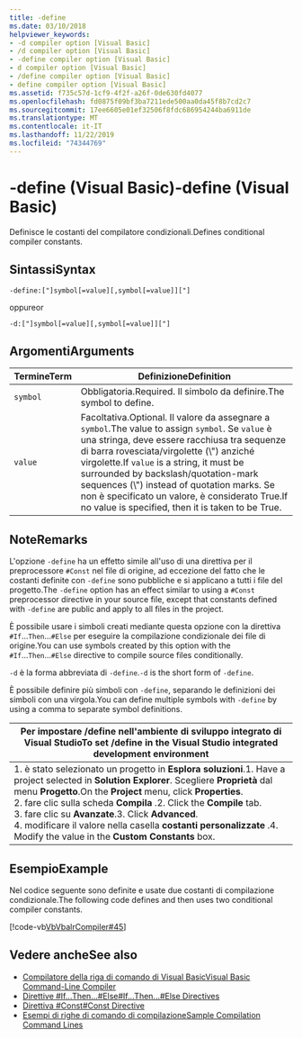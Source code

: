```yaml
---
title: -define
ms.date: 03/10/2018
helpviewer_keywords:
- -d compiler option [Visual Basic]
- /d compiler option [Visual Basic]
- -define compiler option [Visual Basic]
- d compiler option [Visual Basic]
- /define compiler option [Visual Basic]
- define compiler option [Visual Basic]
ms.assetid: f735c57d-1cf9-4f2f-a26f-0de630fd4077
ms.openlocfilehash: fd0875f09bf3ba7211ede500aa0da45f8b7cd2c7
ms.sourcegitcommit: 17ee6605e01ef32506f8fdc686954244ba6911de
ms.translationtype: MT
ms.contentlocale: it-IT
ms.lasthandoff: 11/22/2019
ms.locfileid: "74344769"
---
```

# <a name="-define-visual-basic"></a><span data-ttu-id="45db4-102">-define (Visual Basic)</span><span class="sxs-lookup"><span data-stu-id="45db4-102">-define (Visual Basic)</span></span>
<span data-ttu-id="45db4-103">Definisce le costanti del compilatore condizionali.</span><span class="sxs-lookup"><span data-stu-id="45db4-103">Defines conditional compiler constants.</span></span>  
  
## <a name="syntax"></a><span data-ttu-id="45db4-104">Sintassi</span><span class="sxs-lookup"><span data-stu-id="45db4-104">Syntax</span></span>  
  
```console  
-define:["]symbol[=value][,symbol[=value]]["]  
```

<span data-ttu-id="45db4-105">oppure</span><span class="sxs-lookup"><span data-stu-id="45db4-105">or</span></span>

```console  
-d:["]symbol[=value][,symbol[=value]]["]  
```  
  
## <a name="arguments"></a><span data-ttu-id="45db4-106">Argomenti</span><span class="sxs-lookup"><span data-stu-id="45db4-106">Arguments</span></span>  
  
|<span data-ttu-id="45db4-107">Termine</span><span class="sxs-lookup"><span data-stu-id="45db4-107">Term</span></span>|<span data-ttu-id="45db4-108">Definizione</span><span class="sxs-lookup"><span data-stu-id="45db4-108">Definition</span></span>|  
|---|---|  
|`symbol`|<span data-ttu-id="45db4-109">Obbligatoria.</span><span class="sxs-lookup"><span data-stu-id="45db4-109">Required.</span></span> <span data-ttu-id="45db4-110">Il simbolo da definire.</span><span class="sxs-lookup"><span data-stu-id="45db4-110">The symbol to define.</span></span>|  
|`value`|<span data-ttu-id="45db4-111">Facoltativa.</span><span class="sxs-lookup"><span data-stu-id="45db4-111">Optional.</span></span> <span data-ttu-id="45db4-112">Il valore da assegnare a `symbol`.</span><span class="sxs-lookup"><span data-stu-id="45db4-112">The value to assign `symbol`.</span></span> <span data-ttu-id="45db4-113">Se `value` è una stringa, deve essere racchiusa tra sequenze di barra rovesciata/virgolette (\\") anziché virgolette.</span><span class="sxs-lookup"><span data-stu-id="45db4-113">If `value` is a string, it must be surrounded by backslash/quotation-mark sequences (\\") instead of quotation marks.</span></span> <span data-ttu-id="45db4-114">Se non è specificato un valore, è considerato True.</span><span class="sxs-lookup"><span data-stu-id="45db4-114">If no value is specified, then it is taken to be True.</span></span>|  
  
## <a name="remarks"></a><span data-ttu-id="45db4-115">Note</span><span class="sxs-lookup"><span data-stu-id="45db4-115">Remarks</span></span>  
 <span data-ttu-id="45db4-116">L'opzione `-define` ha un effetto simile all'uso di una direttiva per il preprocessore `#Const` nel file di origine, ad eccezione del fatto che le costanti definite con `-define` sono pubbliche e si applicano a tutti i file del progetto.</span><span class="sxs-lookup"><span data-stu-id="45db4-116">The `-define` option has an effect similar to using a `#Const` preprocessor directive in your source file, except that constants defined with `-define` are public and apply to all files in the project.</span></span>  
  
 <span data-ttu-id="45db4-117">È possibile usare i simboli creati mediante questa opzione con la direttiva `#If`...`Then`...`#Else` per eseguire la compilazione condizionale dei file di origine.</span><span class="sxs-lookup"><span data-stu-id="45db4-117">You can use symbols created by this option with the `#If`...`Then`...`#Else` directive to compile source files conditionally.</span></span>  
  
 <span data-ttu-id="45db4-118">`-d` è la forma abbreviata di `-define`.</span><span class="sxs-lookup"><span data-stu-id="45db4-118">`-d` is the short form of `-define`.</span></span>  
  
 <span data-ttu-id="45db4-119">È possibile definire più simboli con `-define`, separando le definizioni dei simboli con una virgola.</span><span class="sxs-lookup"><span data-stu-id="45db4-119">You can define multiple symbols with `-define` by using a comma to separate symbol definitions.</span></span>  
  
|<span data-ttu-id="45db4-120">Per impostare /define nell'ambiente di sviluppo integrato di Visual Studio</span><span class="sxs-lookup"><span data-stu-id="45db4-120">To set /define in the Visual Studio integrated development environment</span></span>|  
|---|  
|<span data-ttu-id="45db4-121">1. è stato selezionato un progetto in **Esplora soluzioni**.</span><span class="sxs-lookup"><span data-stu-id="45db4-121">1.  Have a project selected in **Solution Explorer**.</span></span> <span data-ttu-id="45db4-122">Scegliere **Proprietà** dal menu **Progetto**.</span><span class="sxs-lookup"><span data-stu-id="45db4-122">On the **Project** menu, click **Properties**.</span></span> <br /><span data-ttu-id="45db4-123">2. fare clic sulla scheda **Compila** .</span><span class="sxs-lookup"><span data-stu-id="45db4-123">2.  Click the **Compile** tab.</span></span><br /><span data-ttu-id="45db4-124">3. fare clic su **Avanzate**.</span><span class="sxs-lookup"><span data-stu-id="45db4-124">3.  Click **Advanced**.</span></span><br /><span data-ttu-id="45db4-125">4. modificare il valore nella casella **costanti personalizzate** .</span><span class="sxs-lookup"><span data-stu-id="45db4-125">4.  Modify the value in the **Custom Constants** box.</span></span>|  
  
## <a name="example"></a><span data-ttu-id="45db4-126">Esempio</span><span class="sxs-lookup"><span data-stu-id="45db4-126">Example</span></span>  
 <span data-ttu-id="45db4-127">Nel codice seguente sono definite e usate due costanti di compilazione condizionale.</span><span class="sxs-lookup"><span data-stu-id="45db4-127">The following code defines and then uses two conditional compiler constants.</span></span>  
  
 [!code-vb[VbVbalrCompiler#45](~/samples/snippets/visualbasic/VS_Snippets_VBCSharp/VbVbalrCompiler/VB/Class1.vb#45)]  
  
## <a name="see-also"></a><span data-ttu-id="45db4-128">Vedere anche</span><span class="sxs-lookup"><span data-stu-id="45db4-128">See also</span></span>

- [<span data-ttu-id="45db4-129">Compilatore della riga di comando di Visual Basic</span><span class="sxs-lookup"><span data-stu-id="45db4-129">Visual Basic Command-Line Compiler</span></span>](../../../visual-basic/reference/command-line-compiler/index.md)
- [<span data-ttu-id="45db4-130">Direttive #If...Then...#Else</span><span class="sxs-lookup"><span data-stu-id="45db4-130">#If...Then...#Else Directives</span></span>](../../../visual-basic/language-reference/directives/if-then-else-directives.md)
- [<span data-ttu-id="45db4-131">Direttiva #Const</span><span class="sxs-lookup"><span data-stu-id="45db4-131">#Const Directive</span></span>](../../../visual-basic/language-reference/directives/const-directive.md)
- [<span data-ttu-id="45db4-132">Esempi di righe di comando di compilazione</span><span class="sxs-lookup"><span data-stu-id="45db4-132">Sample Compilation Command Lines</span></span>](../../../visual-basic/reference/command-line-compiler/sample-compilation-command-lines.md)
